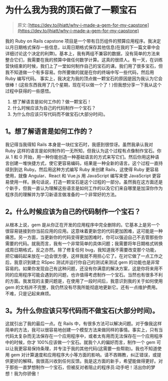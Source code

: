 # 为什么我为我的顶石做了一颗宝石

> 原文:[https://dev.to/jhiatt/why-i-made-a-gem-for-my-capstone](https://dev.to/jhiatt/why-i-made-a-gem-for-my-capstone)

我的 Ruby on Rails capstone 项目是一个带有日历组件的预算应用程序。我决定以月日期格式保存一些信息，以周日期格式保存其他信息(在我的下一篇文章中会详细讨论这个决定的利弊)。基本上，我有两组不兼容的数据，没有简单的方法来整合它们，我需要在我的预算中做任何数学计算。这真的很烦人。有一天，在训练营快结束的时候，我们上了一堂如何制作自己的宝石的课。我们用了很多宝石，但我不知道做一个有多容易。你所要做的就是在你的终端中写一些代码，然后用 Ruby 编写代码。
事实上，我决定为我的顶点做一颗宝石的原因是因为我认为它会很棒！(这些东西我用了几个星期，现在可以做一个了！)但我想分享一下我从这个过程中获得的一些感悟。

1.  想了解语言是如何工作的？做一颗宝石！
2.  什么时候应该为自己的代码制作一个宝石？
3.  为什么你应该只写代码而不做宝石(大部分时间)。

## [](#1-want-to-understand-how-languages-work)1。想了解语言是如何工作的？

我记得当我得知 Rails 本身是一块红宝石时，我感到很惊讶。虽然我承认我对 Ruby 这样的语言是如何制作的一无所知，但我认为这个过程有点像制作宝石。你从 1 和 0 开始，用一种你能创造一种基础语言的方式来写它们。然后你用这种语言创建一堆快捷方式，使它更容易编码，结果是一种全新的语言。这个过程一直持续到到达 Ruby。然后用这种方式编写 Ruby 来创建 Rails，这使得 Ruby 更容易使用，就像 Angular、React 和 Vue.js 用 JavaScript 编写来使 JavaScript 更容易使用一样。换句话说，打造一颗宝石是这个过程的一部分。虽然我在这方面还是个新手，但我一直认为理解这些语言是如何工作的以及它们来自哪里是加深你作为程序员的理解并为学习新语言做准备的一个非常好的方法。

## [](#2-when-should-you-make-a-gem-for-your-own-code)2。什么时候应该为自己的代码制作一个宝石？

从根本上说，gem 是从你正在开发的应用程序中完全删除的。它基本上是另一个很容易链接到你当前应用的应用。这意味着更新您的代码更加困难，这可能是一种痛苦。另一方面，当更新你的代码变得更加困难时，你可以强迫自己不去管那些你需要的代码。就我而言，我有一个非常简单的具体问题；我需要将年日期格式转换成周日期格式，反之亦然。除了修复任何 bug，我知道我不需要改变那个功能，把它编码起来放在一边会很方便，这样我就不用担心它了。在对它做了一点工作之后，我意识到建立 RSpec 测试并运行你自己的测试来测试 gem 的功能也是非常容易的。如果你发现自己有这种问题，还没有你满意的解决方案，这是你将来用不同的应用程序可能会遇到的问题，也许值得考虑制作一个宝石。当然也有很多不利的方面。我发现的主要问题是，在使用了一段时间后，我意识到我的关于如何使用 gem 的文档并不完整，我仍然没有尽我所能彻底地更新它。还有一点维护费用。不难，只是记起来麻烦。

## [](#3-why-you-should-just-write-code-and-not-make-a-gem-most-of-the-time)3。为什么你应该只写代码而不做宝石(大部分时间)。

这就引出了我的最后一点。在 Rails 中，有很多方法可以解决问题。对于像我这样简单的方法，我可以很容易地创建一个模型方法来做同样的事情。事实上，只有当代码太复杂而无法保存在一个应用程序中，或者太有用而无法保存在一个应用程序中的时候，你才 100%应该做一个宝石。就我个人的偏好而言，制作一个 gem 可以让我更容易保持条理，并专注于我的其他代码(这需要一些帮助)。我也不知道使用 gem 对计算速度和应用程序大小等方面的影响。请不吝赐教，纠正错误，或提供更好的解释。我很高兴收到任何反馈。我是这方面的新手，希望能做得更好。对于那些一直梦想制作一个宝石，但被反对者阻止的程序员:动手吧！活出你的梦想！我为你骄傲！